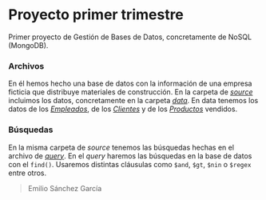 # Proyecto primer trimestre

Primer proyecto de Gestión de Bases de Datos, concretamente de NoSQL (MongoDB).


### Archivos

En él hemos hecho una base de datos con la información de una empresa ficticia  que distribuye materiales de construcción.
En la carpeta de *[source](https://github.com/SanchezGarciaEmilio/2020-11-23_proyecto/tree/main/src)* incluimos los datos, concretamente en la carpeta *[data](https://github.com/SanchezGarciaEmilio/2020-11-23_proyecto/tree/main/src)*. En data tenemos los datos de los *[Empleados](https://github.com/SanchezGarciaEmilio/2020-11-23_proyecto/blob/main/src/data/data-Clientes.js)*, de los *[Clientes](https://github.com/SanchezGarciaEmilio/2020-11-23_proyecto/blob/main/src/data/data-Clientes.js)* y de los *[Productos](https://github.com/SanchezGarciaEmilio/2020-11-23_proyecto/blob/main/src/data/data-Productos.j)* vendidos.


### Búsquedas

En la misma carpeta de *source* tenemos las búsquedas hechas en el archivo de *[query](https://github.com/SanchezGarciaEmilio/2020-11-23_proyecto/blob/main/src/query.js)*.
En el *query* haremos las búsquedas en la base de datos con el `find()`. Usaremos distintas cláusulas como `$and`, `$gt`, `$nin` o `$regex` entre otros.


> Emilio Sánchez García
